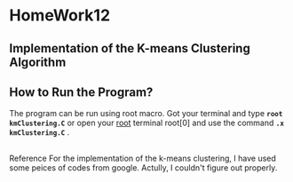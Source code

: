 # HomeWork12
## Implementation of the K-means Clustering Algorithm
## How to Run the Program?
The program can be run using root macro. Got your terminal and type **`root kmClustering.C`** or open your [root](https://root.cern/) terminal root[0] and use the command  **`.x kmClustering.C`** .
##
Reference
For the implementation of the k-means clustering, I have used some peices of codes from google. Actully, I couldn't figure out properly. 
